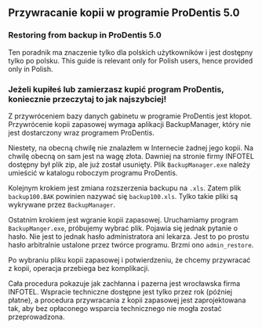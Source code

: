 ## Przywracanie kopii w programie ProDentis 5.0
### Restoring from backup in ProDentis 5.0

Ten poradnik ma znaczenie tylko dla polskich użytkowników i jest dostępny tylko po polsku.
This guide is relevant only for Polish users, hence provided only in Polish.

### Jeżeli kupiłeś lub zamierzasz kupić program ProDentis, koniecznie przeczytaj to jak najszybciej!

Z przywróceniem bazy danych gabinetu w programie ProDentis jest kłopot. Przywrócenie kopii zapasowej wymaga aplikacji BackupManager, który nie jest dostarczony wraz programem ProDentis. 

Niestety, na obecną chwilę nie znalazłem w Internecie żadnej jego kopii. Na chwilę obecną on sam jest na wagę złota. Dawniej na stronie firmy INFOTEL dostępny był plik zip, ale już został usunięty. Plik `BackupManager.exe` należy umieścić w katalogu roboczym programu ProDentis.

Kolejnym krokiem jest zmiana rozszerzenia backupu na `.xls`. Zatem plik `backup100.BAK` powinien nazywać się `backup100.xls`. Tylko takie pliki są wykrywane przez `BackupManager`.

Ostatnim krokiem jest wgranie kopii zapasowej. Uruchamiamy program `BackupManger.exe`, próbujemy wybrać plik. Pojawia się jednak pytanie o hasło. Nie jest to jednak hasło administratora ani lekarza. Jest to po prostu hasło arbitralnie ustalone przez twórce programu. Brzmi ono `admin_restore`. 

Po wybraniu pliku kopii zapasowej i potwierdzeniu, że chcemy przywracać z kopii, operacja przebiega bez komplikacji.

Cała procedura pokazuje jak zachłanna i pazerna jest wrocławska firma INFOTEL. Wspracie techniczne dostępne jest tylko przez rok (później płatne), a procedura przywracania z kopii zapasowej jest zaprojektowana tak, aby bez opłaconego wsparcia technicznego nie mogła zostać przeprowadzona.
